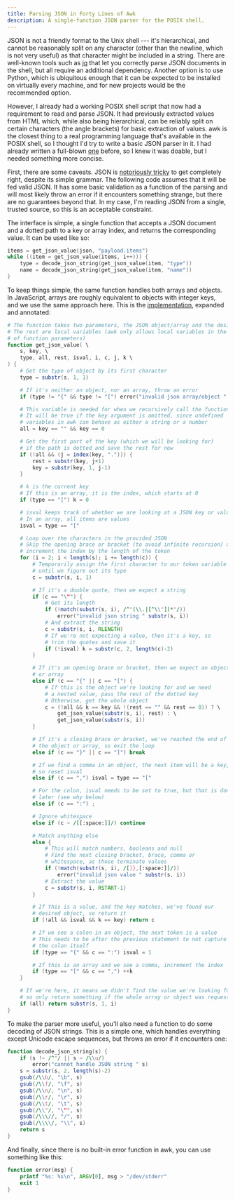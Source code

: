 ```yaml
---
title: Parsing JSON in Forty Lines of Awk
description: A single-function JSON parser for the POSIX shell.
---
```


JSON is not a friendly format to the Unix shell --- it's hierarchical, and
cannot be reasonably split on any character (other than the newline, which is
not very useful) as that character might be included in a string. There are
well-known tools such as [jq](https://jqlang.org) that let you correctly parse
JSON documents in the shell, but all require an additional dependency. Another
option is to use Python, which is ubiquitous enough that it can be expected to
be installed on virtually every machine, and for new projects would be the
recommended option.

However, I already had a working POSIX shell script that now had a requirement
to read and parse JSON. It had previously extracted values from HTML which,
while also being hierarchical, can be reliably split on certain characters (the
angle brackets) for basic extraction of values. awk is the closest thing to a
real programming language that's available in the POSIX shell, so I thought I'd
try to write a basic JSON parser in it. I had already written a full-blown
[one](https://github.com/mohd-akram/jawk) before, so I knew it was doable, but
I needed something more concise.

First, there are some caveats. JSON is [notoriously
tricky](https://seriot.ch/projects/parsing_json.html) to get completely right,
despite its simple grammar. The following code assumes that it will be fed
valid JSON. It has some basic validation as a function of the parsing and will
most likely throw an error if it encounters something strange, but there are no
guarantees beyond that. In my case, I'm reading JSON from a single, trusted
source, so this is an acceptable constraint.

The interface is simple, a single function that accepts a JSON document and a
dotted path to a key or array index, and returns the corresponding value. It
can be used like so:

```awk
items = get_json_value(json, "payload.items")
while ((item = get_json_value(items, i++))) {
	type = decode_json_string(get_json_value(item, "type"))
	name = decode_json_string(get_json_value(item, "name"))
}
```

To keep things simple, the same function handles both arrays and objects. In
JavaScript, arrays are roughly equivalent to objects with integer keys, and we
use the same approach here. This is the
[implementation](https://gist.github.com/mohd-akram/1c0d4cb337b62e3cce0ab7e02e6281fd),
expanded and annotated:

```awk
# The function takes two parameters, the JSON object/array and the desired key
# The rest are local variables (awk only allows local variables in the form
# of function parameters)
function get_json_value( \
	s, key, \
	type, all, rest, isval, i, c, j, k \
) {
	# Get the type of object by its first character
	type = substr(s, 1, 1)

	# If it's neither an object, nor an array, throw an error
	if (type != "{" && type != "[") error("invalid json array/object " s)

	# This variable is needed for when we recursively call the function
	# It will be true if the key argument is omitted, since undefined
	# variables in awk can behave as either a string or a number
	all = key == "" && key == 0

	# Get the first part of the key (which we will be looking for)
	# if the path is dotted and save the rest for now
	if (!all && (j = index(key, "."))) {
		rest = substr(key, j+1)
		key = substr(key, 1, j-1)
	}

	# k is the current key
	# If this is an array, it is the index, which starts at 0
	if (type == "[") k = 0

	# isval keeps track of whether we are looking at a JSON key or value
	# In an array, all items are values
	isval = type == "["

	# Loop over the characters in the provided JSON
	# Skip the opening brace or bracket (to avoid infinite recursion) and
	# increment the index by the length of the token
	for (i = 2; i < length(s); i += length(c)) {
		# Temporarily assign the first character to our token variable
		# until we figure out its type
		c = substr(s, i, 1)

		# If it's a double quote, then we expect a string
		if (c == "\"") {
			# Get its length
			if (!match(substr(s, i), /^"(\\.|[^\\"])*"/))
				error("invalid json string " substr(s, i))
			# And extract the string
			c = substr(s, i, RLENGTH)
			# If we're not expecting a value, then it's a key, so
			# trim the quotes and save it
			if (!isval) k = substr(c, 2, length(c)-2)
		}

		# If it's an opening brace or bracket, then we expect an object
		# or array
		else if (c == "{" || c == "[") {
			# If this is the object we're looking for and we need
			# a nested value, pass the rest of the dotted key
			# Otherwise, get the whole object
			c = (!all && k == key && !(rest == "" && rest == 0)) ? \
				get_json_value(substr(s, i), rest) : \
				get_json_value(substr(s, i))
		}

		# If it's a closing brace or bracket, we've reached the end of
		# the object or array, so exit the loop
		else if (c == "}" || c == "]") break

		# If we find a comma in an object, the next item will be a key,
		# so reset isval
		else if (c == ",") isval = type == "["

		# For the colon, isval needs to be set to true, but that is done
		# later (see why below)
		else if (c == ":") ;

		# Ignore whitespace
		else if (c ~ /[[:space:]]/) continue

		# Match anything else
		else {
			# This will match numbers, booleans and null
			# Find the next closing bracket, brace, comma or
			# whitespace, as those terminate values
			if (!match(substr(s, i), /[]},[:space:]]/))
				error("invalid json value " substr(s, i))
			# Extract the value
			c = substr(s, i, RSTART-1)
		}

		# If this is a value, and the key matches, we've found our
		# desired object, so return it
		if (!all && isval && k == key) return c

		# If we see a colon in an object, the next token is a value
		# This needs to be after the previous statement to not capture
		# the colon itself
		if (type == "{" && c == ":") isval = 1

		# If this is an array and we see a comma, increment the index
		if (type == "[" && c == ",") ++k
	}

	# If we're here, it means we didn't find the value we're looking for
	# so only return something if the whole array or object was requested
	if (all) return substr(s, 1, i)
}
```

To make the parser more useful, you'll also need a function to do some decoding
of JSON strings. This is a simple one, which handles everything except Unicode
escape sequences, but throws an error if it encounters one:

```awk
function decode_json_string(s) {
	if (s !~ /^"/ || s ~ /\\u/)
		error("cannot handle JSON string " s)
	s = substr(s, 2, length(s)-2)
	gsub(/\\b/, "\b", s)
	gsub(/\\f/, "\f", s)
	gsub(/\\n/, "\n", s)
	gsub(/\\r/, "\r", s)
	gsub(/\\t/, "\t", s)
	gsub(/\\"/, "\"", s)
	gsub(/\\\//, "/", s)
	gsub(/\\\\/, "\\", s)
	return s
}
```

And finally, since there is no built-in error function in awk, you can use
something like this:

```awk
function error(msg) {
	printf "%s: %s\n", ARGV[0], msg > "/dev/stderr"
	exit 1
}
```

